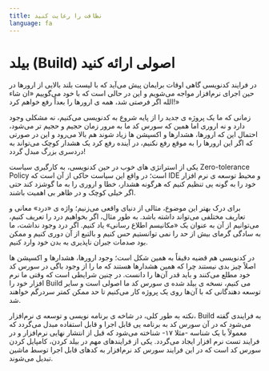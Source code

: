 ```yaml
---
title: نظافت را رعایت کنید
language: fa
---
```


# بیلد (Build) اصولی ارائه کنید

در فرایند کدنویسی گاهی اوقات برایمان پیش می‌آید که با لیست بلند بالایی از ارورها در حین اجرای نرم‌افزار مواجه می‌شویم و این در حالی است که با خود می‌گوییم «ان شاء الله اگر فرصتی شد، همه ی ارورها را بعداً رفع خواهم کرد!»

زمانی که ما یک پروژه ی جدید را از پایه شروع به کدنویسی می‌کنیم، نه مشکلی وجود دارد و نه اروری اما همین که سورس کد ما به مرور زمان حجیم و حجیم تر می‌شود، احتمال این که ارورها، هشدارها و اکسپشن ها زیاد شوند هم بالا می‌رود و این در صورتی که اگر این ارورها را به‌ موقع رفع نکنیم، در آینده رفع کرد یک هشدار کوچک می‌تواند به دردسری بزرگ مبدل گردد!

یکی از استراتژی های خوب در حین کدنویسی، به کارگیری سیاست Zero-tolerance Policy است؛ در‌ واقع این سیاست حاکی از آن است که IDE و محیط توسعه ی نرم افزار خود را به گونه یی تنظیم کنیم که هرگونه هشدار، خطا و اروری را به ما گوشزد کند حتی اگر خیلی کوچک و در ظاهر بی اهمیت باشند.

برای درک بهتر این موضوع، مثالی از دنیای واقعی می‌زنیم؛ واژه ی «درد» معانی و تعاریف مختلفی می‌تواند داشته باشد. به طور مثال، اگر بخواهیم درد را تعریف کنیم، می‌توانیم از آن به عنوان یک «مکانیسم اطلاع رسانی» یاد کنیم. اگر درد وجود نداشت، ما به سادگی گرمای بیش از حد را نمی توانستیم حس کنیم و بالتبع از آن دوری کنیم و ممکن بود صدمات جبران ناپذیری به بدن خود وارد کنیم.

در کدنویسی هم قضیه دقیقاً به همین شکل است؛ وجود ارورها، هشدارها و اکسپشن ها اصلاً چیز بدی نیستند چرا که همین هشدارها هستند که ما را از وجود باگی در سورس کد خود مطلع می‌کنند و باید قدر آن‌ها را دانست. در چنین شرایطی است که وقتی ما نرم افزار خود را Build می کنیم، نسخه ی بیلد شده ی سورس کد ما اصولی است و سایر توسعه دهندگانی که با آن‌ها روی یک پروژه کار می‌کنیم تا حد ممکن کمتر سردرگم خواهند شد.

نکته به طور کلی، در شاخه ی برنامه نویسی و توسعه ی نرم‌افزار، Build به فرایندی گفته می‌شود که در آن سورس کد به برنامه یی قابل اجرا و قابل استفاده مبدل می‌گردد که معمولاً با یک شناسه -مثلا ۱۷- شناخته می‌شود که قبل از انتشار نهایی نرم‌افزار و در فرایند تست نرم افزار ایجاد می‌گردد. یکی از فرایندهای مهم در بیلد کردن، کامپایل کردن سورس کد است که در این فرایند سورس کد نرم‌افزار به کدهای قابل اجرا توسط ماشین تبدیل می‌شوند.
